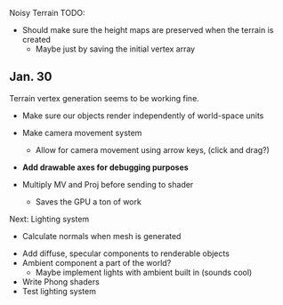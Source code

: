 Noisy Terrain TODO:

- Should make sure the height maps are preserved when the terrain is created
  - Maybe just by saving the initial vertex array
    
    
Jan. 30
-------
Terrain vertex generation seems to be working fine.
 
- Make sure our objects render independently of world-space units
 
- Make camera movement system
  - Allow for camera movement using arrow keys, (click and drag?)
  
- **Add drawable axes for debugging purposes**
- Multiply MV and Proj before sending to shader
  - Saves the GPU a ton of work
 
Next: Lighting system
+ Calculate normals when mesh is generated
- Add diffuse, specular components to renderable objects
- Ambient component a part of the world?
  - Maybe implement lights with ambient built in (sounds cool)
- Write Phong shaders
- Test lighting system
 